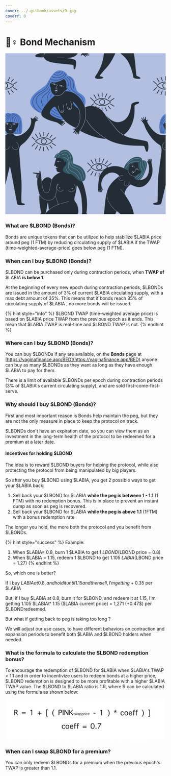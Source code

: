 ```yaml
---
cover: ../.gitbook/assets/9.jpg
coverY: 0
---
```


# 👷♀ Bond Mechanism

![](../.gitbook/assets/13.jpg)

### What are $LBOND (Bonds)?

Bonds are unique tokens that can be utilized to help stabilize $LABIA price around peg (1 FTM) by reducing circulating supply of $LABIA if the TWAP (time-weighted-average-price) goes below peg (1 FTM).

### When can I buy $LBOND (Bonds)?

$LBOND can be purchased only during contraction periods, when **TWAP of** $LABIA **is below 1**.

At the beginning of every new epoch during contraction periods, $LBONDs are issued in the amount of 3% of current $LABIA circulating supply, with a max debt amount of 35%. This means that if bonds reach 35% of circulating supply of $LABIA , no more bonds will be issued.

{% hint style="info" %}
$LBOND TWAP (time-weighted average price) is based on $LABIA price TWAP from the previous epoch as it ends.  This mean that $LABIA TWAP is real-time and $LBOND TWAP is not.
{% endhint %}

### Where can I buy $LBOND (Bonds)?

You can buy $LBONDs if any are available, on the **Bonds** page at [https://vaginafinance.app/BED](https://vaginafinance.app/BED) anyone can buy as many $LBONDs as they want as long as they have enough $LABIA to pay for them.

There is a limit of available $LBONDs per epoch during contraction periods (3% of $LABIA's current circulating supply), and are sold first-come-first-serve.

### Why should I buy $LBOND (Bonds)?

First and most important reason is Bonds help maintain the peg, but they are not the only measure in place to keep the protocol on track.&#x20;

$LBONDs don't have an expiration date, so you can view them as an investment in the long-term health of the protocol to be redeemed for a premium at a later date.

#### Incentives for holding $LBOND

The idea is to reward $LBOND buyers for helping the protocol, while also protecting the protocol from being manipulated by big players.

So after you buy $LBOND using $LABIA, you get 2 possible ways to get your $LABIA back:

1. Sell back your $LBOND for $LABIA **while the peg is between 1 - 1.1** (1 FTM) with no redemption bonus.  This is in place to prevent an instant dump as soon as peg is recovered.
2. Sell back your $LBOND for $LABIA **while the peg is above 1.1** (1FTM) with a bonus redemption rate

The longer you hold, the more both the protocol and you benefit from $LBONDs.

{% hint style="success" %}
Example:

1. When $LABIA= 0.8, burn 1 $LABIA to get 1 $LBOND ($LBOND price = 0.8)
2. When $LABIA = 1.15, redeem 1 $LBOND to get 1.105 $LABIA ($LBOND price = 1.27)&#x20;
{% endhint %}

So, which one is better?

If I buy $LABIA at 0.8, and hold it until 1.15 and then sell, I'm getting +0.35$ per $LABIA

But, if I buy $LABIA at 0.8, burn it for $LBOND, and redeem it at 1.15, I'm getting 1.105 $LABIA\* 1.15 ($LABIA current price) = 1,271 (+0.47$) per $LBONDredeemed.

But what if getting back to peg is taking too long ?

We will adjust our use cases, to have different behaviors on contraction and expansion periods to benefit both $LABIA and $LBOND holders when needed.

### What is the formula to calculate the $LBOND redemption bonus?

To encourage the redemption of $LBOND for $LABIA when $LABIA's TWAP > 1.1 and in order to incentivize users to redeem bonds at a higher price, $LBOND redemption is designed to be more profitable with a higher $LABIA TWAP value. The $LBOND to $LABIA ratio is 1:R, where R can be calculated using the formula as shown below:

![](../.gitbook/assets/WX20220304-090034@2x.png)

### When can I swap $LBOND for a premium?

You can only redeem $LBONDs for a premium when the previous epoch's TWAP is greater than 1.1.
